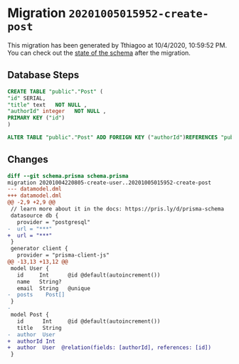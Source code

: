 # Migration `20201005015952-create-post`

This migration has been generated by Tthiagoo at 10/4/2020, 10:59:52 PM.
You can check out the [state of the schema](./schema.prisma) after the migration.

## Database Steps

```sql
CREATE TABLE "public"."Post" (
"id" SERIAL,
"title" text   NOT NULL ,
"authorId" integer   NOT NULL ,
PRIMARY KEY ("id")
)

ALTER TABLE "public"."Post" ADD FOREIGN KEY ("authorId")REFERENCES "public"."User"("id") ON DELETE CASCADE ON UPDATE CASCADE
```

## Changes

```diff
diff --git schema.prisma schema.prisma
migration 20201004220805-create-user..20201005015952-create-post
--- datamodel.dml
+++ datamodel.dml
@@ -2,9 +2,9 @@
 // learn more about it in the docs: https://pris.ly/d/prisma-schema
 datasource db {
   provider = "postgresql"
-  url = "***"
+  url = "***"
 }
 generator client {
   provider = "prisma-client-js"
@@ -13,13 +13,12 @@
 model User {
   id     Int      @id @default(autoincrement())
   name   String?
   email  String   @unique
-  posts    Post[]
 }
-
 model Post {
   id      Int     @id @default(autoincrement())
   title   String
-  author  User
+  authorId Int
+  author  User  @relation(fields: [authorId], references: [id])
 }
```


